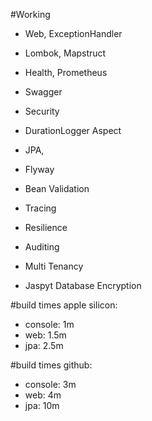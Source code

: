 #Working
- Web, ExceptionHandler
- Lombok, Mapstruct

- Health, Prometheus
- Swagger

- Security

- DurationLogger Aspect
  
- JPA, 
- Flyway
- Bean Validation

- Tracing
- Resilience
                     
- Auditing
- Multi Tenancy
- Jaspyt Database Encryption

#build times apple silicon:
- console: 1m
- web: 1.5m
- jpa: 2.5m

#build times github:
- console: 3m
- web: 4m
- jpa: 10m
